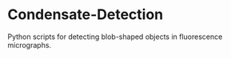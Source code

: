 # Condensate-Detection
Python scripts for detecting blob-shaped objects in fluorescence micrographs.
